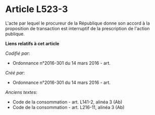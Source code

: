 # Article L523-3

L'acte par lequel le procureur de la République donne son accord à la proposition de transaction est interruptif de la
prescription de l'action publique.

**Liens relatifs à cet article**

_Codifié par_:

  - Ordonnance n°2016-301 du 14 mars 2016 - art.

_Créé par_:

  - Ordonnance n°2016-301 du 14 mars 2016 - art.

_Anciens textes_:

  - Code de la consommation - art. L141-2, alinéa 3 (Ab)
  - Code de la consommation - art. L216-11, alinéa 3 (Ab)
